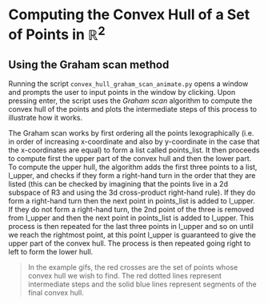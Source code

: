 # Computing the Convex Hull of a Set of Points in $\mathbb{R}^{2}$
## Using the Graham scan method

Running the script `convex_hull_graham_scan_animate.py` opens a window and prompts the user to input points in the window by clicking. Upon pressing enter, the script uses the _Graham scan_ algorithm to compute the convex hull of the points and plots the intermediate steps of this process to illustrate how it works.

The Graham scan works by first ordering all the points lexographically (i.e. in order of increasing x-coordinate and also by y-coordinate in the case that the x-coordinates are equal) to form a list called points_list. It then proceeds to compute first the upper part of the convex hull and then the lower part. To compute the upper hull, the algorithm adds the first three points to a list, l_upper, and checks if they form a right-hand turn in the order that they are listed (this can be checked by imagining that the points live in a 2d subspace of R3 and using the 3d cross-product right-hand rule). If they do form a right-hand turn then the next point in points_list is added to l_upper. If they do not form a right-hand turn, the 2nd point of the three is removed from l_upper and then the next point in points_list is added to l_upper. This process is then repeated for the last three points in l_upper and so on until we reach the rightmost point, at this point l_upper is guaranteed to give the upper part of the convex hull. The process is then repeated going right to left to form the lower hull.

>In the example gifs, the red crosses are the set of points whose convex hull we wish to find. The red dotted lines represent intermediate steps and the solid blue lines represent segments of the final convex hull.
